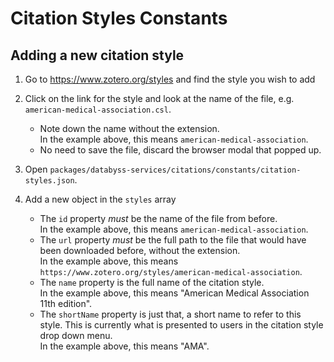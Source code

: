 # Citation Styles Constants

## Adding a new citation style

1. Go to <https://www.zotero.org/styles> and find the style you wish to add

2. Click on the link for the style and look at the name of the file, e.g. `american-medical-association.csl`.
    - Note down the name without the extension.  
    In the example above, this means `american-medical-association`.
    - No need to save the file, discard the browser modal that popped up.

3. Open `packages/databyss-services/citations/constants/citation-styles.json`.

4. Add a new object in the `styles` array
    - The `id` property *must* be the name of the file from before.  
    In the example above, this means `american-medical-association`.
    - The `url` property *must* be the full path to the file that would have been downloaded before, without the extension.  
    In the example above, this means `https://www.zotero.org/styles/american-medical-association`.  
    - The `name` property is the full name of the citation style.  
    In the example above, this means "American Medical Association 11th edition".
    - The `shortName` property is just that, a short name to refer to this style. This is currently what is presented to users in the citation style drop down menu.  
    In the example above, this means "AMA".
